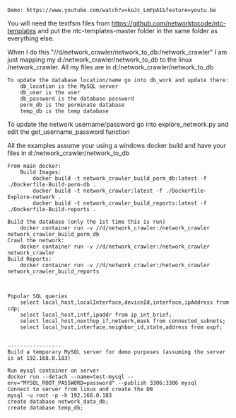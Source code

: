 	Demo: https://www.youtube.com/watch?v=koJc_LmFpAI&feature=youtu.be
	
You will need the textfsm files from https://github.com/networktocode/ntc-templates and put the ntc-templates-master folder in the same folder as everything else.
	
When I do this  "//d/network_crawler/network_to_db:/network_crawler"  I am just mapping my d:/network_crawler/network_to_db to the linux /network_crawler.  All my files are in d:/network_crawler/network_to_db
	
	To update the database location/name go into db_work and update there: 
		db_location is the MySQL server
		db_user is the user
		db_password is the database password
		perm_db is the perminate database
		temp_db is the temp database
	
	
To update the network username/password go into explore_network.py and edit the get_username_password function
	
All the examples assume your using a windows docker build and have your files in d:/network_crawler/network_to_db
	
	
	From main docker:
		Build Images:
			docker build -t network_crawler_build_perm_db:latest -f ./Dockerfile-Build-perm-db .
			docker build -t network_crawler:latest -f ./Dockerfile-Explore-network .
			docker build -t network_crawler_build_reports:latest -f ./Dockerfile-Build-reports .		

	Build the database (only the 1st time this is run)
		docker container run -v //d/network_crawler:/network_crawler network_crawler_build_perm_db
	Crawl the network:
		docker container run -v //d/network_crawler:/network_crawler network_crawler
	Build Reports:
		docker container run -v //d/network_crawler:/network_crawler network_crawler_build_reports
		
		
		
	Popular SQL queries
		select local_host,localInterface,deviceId,interface,ipAddress from cdp;
		select local_host,intf,ipaddr from ip_int_brief;
		select local_host,nexthop_if,network,mask from connected_subnets;
		select local_host,interface,neighbor_id,state,address from ospf;
	
	
	-----------------
	Build a temporary MySQL server for demo purposes (assuming the server is at 192.168.0.183)
	
	Run mysql container on server
	docker run --detach --name=test-mysql --env="MYSQL_ROOT_PASSWORD=password" --publish 3306:3306 mysql
	Connect to server from linux and create the DB
	mysql -u root -p -h 192.168.0.183
	create database network_data_db;
	create database temp_db;
